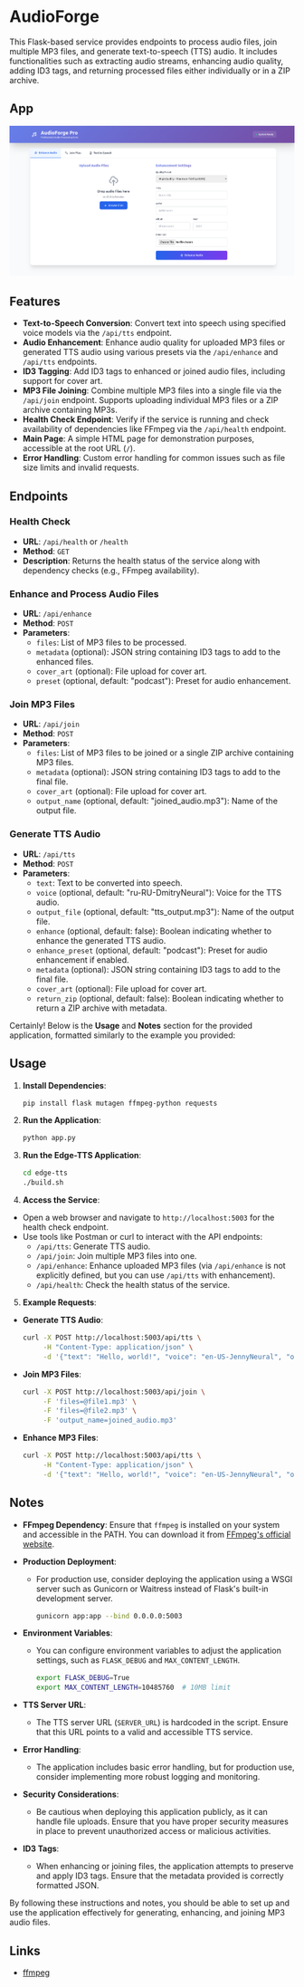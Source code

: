 # AudioForge

This Flask-based service provides endpoints to process audio files, join multiple MP3 files, and generate
text-to-speech (TTS) audio. It includes functionalities such as extracting audio streams, enhancing audio quality,
adding ID3 tags, and returning processed files either individually or in a ZIP archive.

## App

![app.png](app.png)

## Features

- **Text-to-Speech Conversion**: Convert text into speech using specified voice models via the `/api/tts` endpoint.
- **Audio Enhancement**: Enhance audio quality for uploaded MP3 files or generated TTS audio using various presets via
  the `/api/enhance` and `/api/tts` endpoints.
- **ID3 Tagging**: Add ID3 tags to enhanced or joined audio files, including support for cover art.
- **MP3 File Joining**: Combine multiple MP3 files into a single file via the `/api/join` endpoint. Supports uploading
  individual MP3 files or a ZIP archive containing MP3s.
- **Health Check Endpoint**: Verify if the service is running and check availability of dependencies like FFmpeg via
  the `/api/health` endpoint.
- **Main Page**: A simple HTML page for demonstration purposes, accessible at the root URL (`/`).
- **Error Handling**: Custom error handling for common issues such as file size limits and invalid requests.

## Endpoints

### Health Check

- **URL**: `/api/health` or `/health`
- **Method**: `GET`
- **Description**: Returns the health status of the service along with dependency checks (e.g., FFmpeg availability).

### Enhance and Process Audio Files

- **URL**: `/api/enhance`
- **Method**: `POST`
- **Parameters**:
    - `files`: List of MP3 files to be processed.
    - `metadata` (optional): JSON string containing ID3 tags to add to the enhanced files.
    - `cover_art` (optional): File upload for cover art.
    - `preset` (optional, default: "podcast"): Preset for audio enhancement.

### Join MP3 Files

- **URL**: `/api/join`
- **Method**: `POST`
- **Parameters**:
    - `files`: List of MP3 files to be joined or a single ZIP archive containing MP3 files.
    - `metadata` (optional): JSON string containing ID3 tags to add to the final file.
    - `cover_art` (optional): File upload for cover art.
    - `output_name` (optional, default: "joined_audio.mp3"): Name of the output file.

### Generate TTS Audio

- **URL**: `/api/tts`
- **Method**: `POST`
- **Parameters**:
    - `text`: Text to be converted into speech.
    - `voice` (optional, default: "ru-RU-DmitryNeural"): Voice for the TTS audio.
    - `output_file` (optional, default: "tts_output.mp3"): Name of the output file.
    - `enhance` (optional, default: false): Boolean indicating whether to enhance the generated TTS audio.
    - `enhance_preset` (optional, default: "podcast"): Preset for audio enhancement if enabled.
    - `metadata` (optional): JSON string containing ID3 tags to add to the final file.
    - `cover_art` (optional): File upload for cover art.
    - `return_zip` (optional, default: false): Boolean indicating whether to return a ZIP archive with metadata.

Certainly! Below is the **Usage** and **Notes** section for the provided application, formatted similarly to the example
you provided:

## Usage

1. **Install Dependencies**:
   ```bash
   pip install flask mutagen ffmpeg-python requests
   ```

2. **Run the Application**:
   ```bash
   python app.py
   ```

2. **Run the Edge-TTS Application**:
   ```bash
   cd edge-tts
   ./build.sh
   ```

4. **Access the Service**:

- Open a web browser and navigate to `http://localhost:5003` for the health check endpoint.
- Use tools like Postman or curl to interact with the API endpoints:
    - `/api/tts`: Generate TTS audio.
    - `/api/join`: Join multiple MP3 files into one.
    - `/api/enhance`: Enhance uploaded MP3 files (via `/api/enhance` is not explicitly defined, but you can
      use `/api/tts` with enhancement).
    - `/api/health`: Check the health status of the service.

5. **Example Requests**:

- **Generate TTS Audio**:
  ```bash
  curl -X POST http://localhost:5003/api/tts \
       -H "Content-Type: application/json" \
       -d '{"text": "Hello, world!", "voice": "en-US-JennyNeural", "output_file": "hello.mp3"}'
  ```

- **Join MP3 Files**:
  ```bash
  curl -X POST http://localhost:5003/api/join \
       -F 'files=@file1.mp3' \
       -F 'files=@file2.mp3' \
       -F 'output_name=joined_audio.mp3'
  ```

- **Enhance MP3 Files**:
  ```bash
  curl -X POST http://localhost:5003/api/tts \
       -H "Content-Type: application/json" \
       -d '{"text": "Hello, world!", "voice": "en-US-JennyNeural", "output_file": "hello.mp3", "enhance": true}'
  ```

## Notes

- **FFmpeg Dependency**: Ensure that `ffmpeg` is installed on your system and accessible in the PATH. You can download
  it from [FFmpeg's official website](https://ffmpeg.org/download.html).

- **Production Deployment**:
    - For production use, consider deploying the application using a WSGI server such as Gunicorn or Waitress instead of
      Flask's built-in development server.
      ```bash
      gunicorn app:app --bind 0.0.0.0:5003
      ```

- **Environment Variables**:
    - You can configure environment variables to adjust the application settings, such as `FLASK_DEBUG`
      and `MAX_CONTENT_LENGTH`.
      ```bash
      export FLASK_DEBUG=True
      export MAX_CONTENT_LENGTH=10485760  # 10MB limit
      ```

- **TTS Server URL**:
    - The TTS server URL (`SERVER_URL`) is hardcoded in the script. Ensure that this URL points to a valid and
      accessible TTS service.

- **Error Handling**:
    - The application includes basic error handling, but for production use, consider implementing more robust logging
      and monitoring.

- **Security Considerations**:
    - Be cautious when deploying this application publicly, as it can handle file uploads. Ensure that you have proper
      security measures in place to prevent unauthorized access or malicious activities.

- **ID3 Tags**:
    - When enhancing or joining files, the application attempts to preserve and apply ID3 tags. Ensure that the metadata
      provided is correctly formatted JSON.

By following these instructions and notes, you should be able to set up and use the application effectively for
generating, enhancing, and joining MP3 audio files.

## Links

- [ffmpeg](https://ffmpeg.org/)
